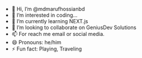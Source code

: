 - 👋 Hi, I’m @mdmarufhossianbd
- 👀 I’m interested in coding...
- 🌱 I’m currently learning NEXT.js
- 💞️ I’m looking to collaborate on GeniusDev Solutions
- 📫 For reach me email or social media.
- 😄 Pronouns: he/him
- ⚡ Fun fact: Playing, Traveling

<!---
mdmarufhossianbd/mdmarufhossianbd is a ✨ special ✨ repository because its `README.md` (this file) appears on your GitHub profile.
You can click the Preview link to take a look at your changes.
--->
